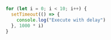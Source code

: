 ```js showLineNumbers {4}
for (let i = 0; i < 10; i++) {
  setTimeout(() => {
    console.log("Execute with delay")
  }, 1000 * i)
}
```